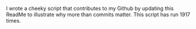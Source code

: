 I wrote a cheeky script that contributes to my Github by updating this ReadMe to illustrate why more than commits matter. This script has run 1917 times.